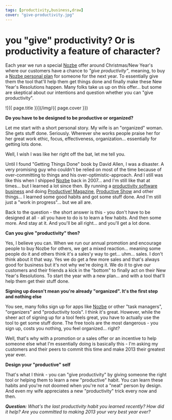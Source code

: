 ```yaml
---
tags: [productivity,business,draw]
cover: "give-productivity.jpg"
---
```


# you "give" productivity? Or is productivity a feature of character?

Each year we run a special [Nozbe][n] offer around Christmas/New Year's where our customers have a chance to *"give productivity"*, meaning, to buy a [Nozbe personal plan][ns] for someone for the next year. To essentially give them the tool that'll help them get things done and finally make these New Year's Resolutions happen. Many folks take us up on this offer... but some are skeptical about our intentions and question whether you can "give productivity".

<!--More-->

![{{ page.title }}](/img/{{ page.cover }})

**Do you have to be designed to be productive or organized?**

Let me start with a short personal story. My wife is an "organized" woman. She gets stuff done. Seriously. Wherever she works people praise her for her great work ethic, focus, effectiveness, organization... essentially for getting lots done.

Well, I wish I was like her right off the bat, let me tell you.

Until I found "Getting Things Done" book by David Allen, I was a disaster. A very promising guy who couldn't be relied on most of the time because of over-committing to things and his over-optimistic-approach. And I still was like this when I shipped [Nozbe][n] back in 2007... and I'm still like that at times... but I learned a lot since then. By running a [productivity software business][n] and doing [Productive! Magazine][p], [Productive Show][s] and other things... I learned some good habits and got some stuff done. And I'm still just a "work in progress"... but we all are.

Back to the question - the short answer is this - you don't have to be designed at all - all you have to do is to learn a few habits. And then some more. And stay at it. And you'll be all right... and you'll get a lot done.

**Can you give "productivity" then?**

Yes, I believe you can. When we run our annual promotion and encourage people to buy Nozbe for others, we get a mixed reaction... meaning some people do it and others think it's a sales'y way to get... uhm... sales. I don't think about it that way. Yes we do get a few more sales and that's always good for business but it's not why we're doing it. We do it to give our customers and their friends a kick in the "bottom" to finally act on their New Year's Resolutions. To start the year with a new plan... and with a tool that'll help them get their stuff done.

**Signing up doesn't mean you're already "organized". It's the first step and nothing else**

You see, many folks sign up for apps like [Nozbe][n] or other "task managers", "organizers" and "productivity tools". I think it's great. However, while the sheer act of signing up for a tool feels great, you have to actually use the tool to get some stuff done. The free tools are the most dangerous - you sign up, costs you nothing, you feel organized... right?

Well, that's why with a promotion or a sales offer or an incentive to help someone else what I'm essentially doing is basically this - I'm asking my customers and their peers to commit this time and make 2013 their greatest year ever.

**Design your "productive" self**

That's what I think - you can "give productivity" by giving someone the right tool or helping them to learn a new "productive" habit. You can learn these habits and you're not doomed when you're not a "neat" person by design. And even my wife appreciates a new "productivity" trick every now and then.

***Question:** What's the last productivity habit you learned recently? How did it help? Are you committed to making 2013 your very best year ever?*

[n]: http://www.nozbe.com/
[ns]: http://www.nozbe.com/signup
[p]: http://www.productivemagazine.com/
[s]: http://www.michaelsliwinski.com/productive_show
[t]: http://twitter.com/MSliwinski

[n]: https://michael.gratis/nozbe